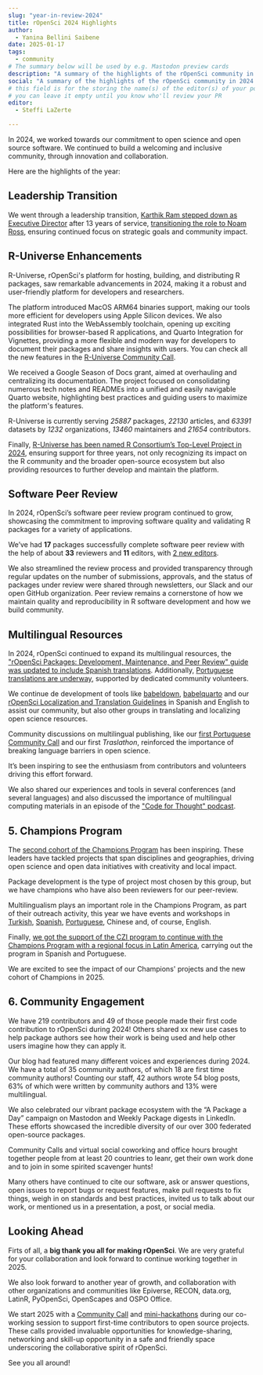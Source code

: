 ```yaml
---
slug: "year-in-review-2024"
title: rOpenSci 2024 Highlights
author:
  - Yanina Bellini Saibene
date: 2025-01-17
tags:
  - community
# The summary below will be used by e.g. Mastodon preview cards
description: "A summary of the highlights of the rOpenSci community in 2024 and some news for 2025."
social: "A summary of the highlights of the rOpenSci community in 2024 and some news for 2025."
# this field is for the storing the name(s) of the editor(s) of your post
# you can leave it empty until you know who'll review your PR
editor:
  - Steffi LaZerte

---
```


In 2024, we worked towards our commitment to open science and open source software. 
We continued to build a welcoming and 
inclusive community, through innovation and collaboration. 

Here are the highlights of the year:

## Leadership Transition

We went through a leadership transition, 
[Karthik Ram stepped down as Executive Director](/blog/2024/03/29/from-the-founding-director-my-farewell-to-ropensci/) 
after 13 years of service, 
[transitioning the role to Noam Ross](/blog/2024/03/29/hello-from-our-new-executive-director/), 
ensuring continued focus on strategic goals and community impact.



## R-Universe Enhancements

R-Universe, rOpenSci's platform for hosting, building, and distributing R packages, 
saw remarkable advancements in 2024, 
making it a robust and user-friendly platform for developers and researchers.

The platform introduced MacOS ARM64 binaries support, making our tools more efficient 
for developers using Apple Silicon devices. We also integrated Rust into the WebAssembly toolchain, 
opening up exciting possibilities for browser-based R applications, 
and Quarto Integration for Vignettes, 
providing a more flexible and modern way for developers to document their packages 
and share insights with users. You can check all the new features 
in the [R-Universe Community Call](/commcalls/nov2024-r-universe/).

We received a Google Season of Docs grant, aimed at overhauling and centralizing its documentation. 
The project focused on consolidating numerous tech notes and READMEs into a unified and easily navigable Quarto website, 
highlighting best practices and guiding users to maximize the platform's features.

R-Universe is currently serving _25887_ packages,
_22130_ articles, and 
_63391_ datasets by 
_1232_ organizations,
_13460_ maintainers and 
_21654_ contributors.

Finally, [R-Universe has been named R Consortium’s Top-Level Project in 2024](/blog/2024/12/03/r-universe-r-consortium-tlp/), ensuring support for three years,
not only recognizing its impact on the R community and the broader open-source ecosystem but 
also providing resources to further develop and maintain the platform.

## Software Peer Review

In 2024, rOpenSci’s software peer review program continued to grow, 
showcasing the commitment to improving software quality and 
validating R packages for a variety of applications. 

We’ve had **17** packages successfully complete software peer review with the help of about **33** reviewers 
and **11** editors, with [2 new editors](/blog/2024/07/03/editors2024/).

We also streamlined the review process and provided transparency through regular updates
on the number of submissions, approvals, 
and the status of packages under review were shared through newsletters, 
our Slack and our open GitHub organization. 
Peer review remains a cornerstone of how we maintain quality and reproducibility in R software development
and how we build community.


## Multilingual Resources

In 2024, rOpenSci continued to expand its multilingual resources, 
the ["rOpenSci Packages: Development, Maintenance, and Peer Review" 
guide was updated to include Spanish translations](/blog/2024/03/11/devguide-0.9.0/). 
Additionally, [Portuguese translations are underway](https://github.com/orgs/ropensci/projects/7), 
supported by dedicated community volunteers.

We continue de development of tools like 
[babeldown](https://docs.ropensci.org/babeldown/),
[babelquarto](https://docs.ropensci.org/babelquarto/) and
our [rOpenSci Localization and Translation Guidelines](/blog/2024/12/17/localization-guide/) 
in Spanish and English to assist our community, 
but also other groups in translating and localizing open science resources. 

Community discussions on multilingual publishing, 
like our [first Portuguese Community Call](https://ropensci.org/commcalls/translation-portuguese/) and
our first _Traslathon_, reinforced the 
importance of breaking language barriers in open science. 

It’s been inspiring to see the enthusiasm from contributors 
and volunteers driving this effort forward.

We also shared our experiences and tools in several conferences 
(and several languages) and also discussed the importance 
of multilingual computing materials in an episode of 
the ["Code for Thought" podcast](https://codeforthought.buzzsprout.com/1326658/14660478-en-crossing-the-language-barrier-yanina-saibene).


## 5. Champions Program

The [second cohort of the Champions Program](/blog/2024/02/15/champions-program-champions-2024/) has been inspiring. 
These leaders have tackled projects that span disciplines and geographies, 
driving open science and open data initiatives with creativity and 
local impact.

Package development is the type of project most chosen by this group, 
but we have champions who have also been reviewers for our peer-review.

Multilingualism plays an important role in the Champions Program, 
as part of their outreach activity, this year we have events and workshops
in [Turkish](/events/rsr-learn-and-use/), 
[Spanish](https://www.youtube.com/watch?v=YYfyBrQhMQc), 
[Portuguese](https://www.eventbrite.cl/e/traducao-hackathon-traslaton-ropensci-tickets-1045507530167),
Chinese and, of course,
English.

Finally, [we got the support of the CZI program to continue with the
Champions Program with a regional focus in Latin America](https://ropensci.org/blog/2024/10/10/czi-latam-grant/), carrying out
the program in Spanish and Portuguese.

We are excited to see the impact of our Champions' projects 
and the new cohort of Champions in 2025.

## 6. Community Engagement

We have 219 contributors and 49 of those people made their first code contribution to rOpenSci during 2024! 
Others shared xx new use cases to help package authors see how their work is 
being used and help other users imagine how they can apply it.

Our blog had featured many different voices and experiences during 2024.
We have a total of 35 community authors, of which 18 are first time community authors!
Counting our staff, 42 authors wrote 54 blog posts, 63% of which were written by community authors
and 13% were multilingual.

We also celebrated our vibrant package ecosystem with the “A Package a Day” 
campaign on Mastodon and Weekly Package digests in LinkedIn. 
These efforts showcased the incredible diversity of our over 300 federated open-source packages.

Community Calls and virtual social coworking and office hours 
brought together people from at least 20 countries to leanr,
get their own work done 
and to join in some spirited scavenger hunts! 

Many others have continued to cite our software, ask or answer questions, 
open issues to report bugs or request features, make pull requests to fix things, 
weigh in on standards and best practices, invited us to talk about our work, 
or mentioned us in a presentation, a post, or social media.


## Looking Ahead

Firts of all, a **big thank you all for making rOpenSci**. 
We are very grateful for your collaboration and look forward 
to continue working together in 2025. 

We also look forward to another year of growth, and collaboration
with other organizations and communities 
like Epiverse, RECON, data.org, LatinR, PyOpenSci, OpenScapes and OSPO Office.

We start 2025 with a [Community Call]() and [mini-hackathons]() 
during our co-working session to support first-time contributors 
to open source projects.
These calls provided invaluable opportunities for 
knowledge-sharing, networking and skill-up opportunity in a
safe and friendly space underscoring the collaborative spirit of rOpenSci.

See you all around!